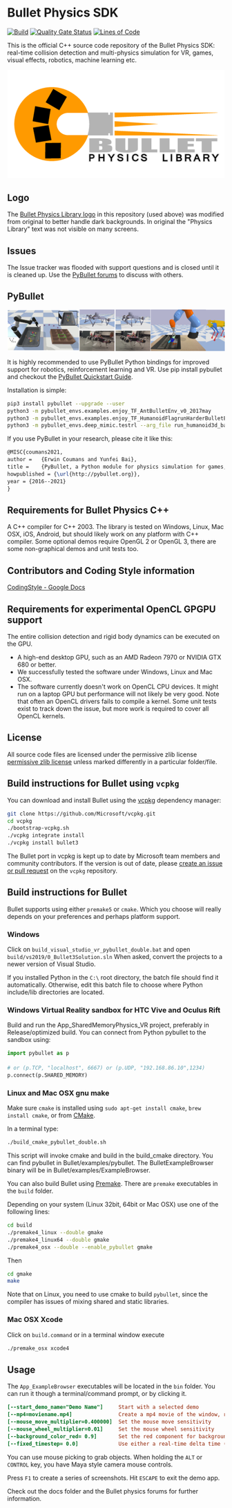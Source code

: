 
# Bullet Physics SDK

[![Build](https://github.com/physics-playground/Bullet/actions/workflows/build.yml/badge.svg)](https://github.com/physics-playground/Bullet/actions/workflows/build.yml) [![Quality Gate Status](https://sonarcloud.io/api/project_badges/measure?project=physics-playground_Bullet&metric=alert_status)](https://sonarcloud.io/summary/new_code?id=physics-playground_Bullet) [![Lines of Code](https://sonarcloud.io/api/project_badges/measure?project=physics-playground_Bullet&metric=ncloc)](https://sonarcloud.io/summary/new_code?id=physics-playground_Bullet)

This is the official C++ source code repository of the Bullet Physics SDK: real-time collision detection and multi-physics simulation for VR, games, visual effects, robotics, machine learning etc.

![PyBullet](./docs/logo/bullet_logo_2010_9.png)

## Logo

The [Bullet Physics Library logo](./docs/logo/bullet_logo_2010_9.png) in this repository (used above) was modified from original to better handle dark backgrounds. In original the "Physics Library" text was not visible on many screens.

## Issues

The Issue tracker was flooded with support questions and is closed until it is cleaned up. Use the [PyBullet forums](http://pybullet.org) to discuss with others.

## PyBullet

![PyBullet](./docs/images/cropped-pybullet.png)

It is highly recommended to use PyBullet Python bindings for improved support for robotics, reinforcement learning and VR. Use pip install pybullet and checkout the [PyBullet Quickstart Guide](https://docs.google.com/document/d/10sXEhzFRSnvFcl3XxNGhnD4N2SedqwdAvK3dsihxVUA/edit#heading=h.2ye70wns7io3).

Installation is simple:

```bash
pip3 install pybullet --upgrade --user
python3 -m pybullet_envs.examples.enjoy_TF_AntBulletEnv_v0_2017may
python3 -m pybullet_envs.examples.enjoy_TF_HumanoidFlagrunHarderBulletEnv_v1_2017jul
python3 -m pybullet_envs.deep_mimic.testrl --arg_file run_humanoid3d_backflip_args.txt
```

If you use PyBullet in your research, please cite it like this:

```latex
@MISC{coumans2021,
author =   {Erwin Coumans and Yunfei Bai},
title =    {PyBullet, a Python module for physics simulation for games, robotics and machine learning},
howpublished = {\url{http://pybullet.org}},
year = {2016--2021}
}
```

## Requirements for Bullet Physics C++

A C++ compiler for C++ 2003. The library is tested on Windows, Linux, Mac OSX, iOS, Android,
but should likely work on any platform with C++ compiler.
Some optional demos require OpenGL 2 or OpenGL 3, there are some non-graphical demos and unit tests too.

## Contributors and Coding Style information

[CodingStyle - Google Docs](https://docs.google.com/document/d/1u9vyzPtrVoVhYqQOGNWUgjRbfwfCdIts_NzmvgiJ144/edit)

## Requirements for experimental OpenCL GPGPU support

The entire collision detection and rigid body dynamics can be executed on the GPU.

* A high-end desktop GPU, such as an AMD Radeon 7970 or NVIDIA GTX 680 or better.
* We successfully tested the software under Windows, Linux and Mac OSX.
* The software currently doesn't work on OpenCL CPU devices. It might run on a laptop GPU but performance will not likely be very good. Note that often an OpenCL drivers fails to compile a kernel. Some unit tests exist to track down the issue, but more work is required to cover all OpenCL kernels.

## License

All source code files are licensed under the permissive zlib license
[permissive zlib license](https://opensource.org/licenses/Zlib) unless marked differently in a particular folder/file.

## Build instructions for Bullet using `vcpkg`

You can download and install Bullet using the [vcpkg](https://github.com/Microsoft/vcpkg/) dependency manager:

```bash
git clone https://github.com/Microsoft/vcpkg.git
cd vcpkg
./bootstrap-vcpkg.sh
./vcpkg integrate install
./vcpkg install bullet3
```

The Bullet port in vcpkg is kept up to date by Microsoft team members and community contributors. If the version is out of date, please [create an issue or pull request](https://github.com/Microsoft/vcpkg) on the `vcpkg` repository.

## Build instructions for Bullet

Bullet supports using either `premake5` or `cmake`. Which you choose will really depends on your preferences and perhaps platform support.

### Windows

Click on `build_visual_studio_vr_pybullet_double.bat` and open `build/vs2019/0_Bullet3Solution.sln`
When asked, convert the projects to a newer version of Visual Studio.

If you installed Python in the `C:\` root directory, the batch file should find it automatically.
Otherwise, edit this batch file to choose where Python include/lib directories are located.

### Windows Virtual Reality sandbox for HTC Vive and Oculus Rift

Build and run the App_SharedMemoryPhysics_VR project, preferably in Release/optimized build.
You can connect from Python pybullet to the sandbox using:

```python
import pybullet as p

# or (p.TCP, "localhost", 6667) or (p.UDP, "192.168.86.10",1234)
p.connect(p.SHARED_MEMORY)
```

### Linux and Mac OSX gnu make

Make sure `cmake` is installed using  `sudo apt-get install cmake`, `brew install cmake`, or from [CMake](https://cmake.org/).

In a terminal type:

```bash
./build_cmake_pybullet_double.sh
```

This script will invoke cmake and build in the build_cmake directory. You can find pybullet in Bullet/examples/pybullet.
The BulletExampleBrowser binary will be in Bullet/examples/ExampleBrowser.

You can also build Bullet using [Premake](https://premake.github.io/). There are `premake` executables in the `build` folder.

Depending on your system (Linux 32bit, 64bit or Mac OSX) use one of the following lines:

```bash
cd build
./premake4_linux --double gmake
./premake4_linux64 --double gmake
./premake4_osx --double --enable_pybullet gmake
```

Then

```bash
cd gmake
make
```

Note that on Linux, you need to use cmake to build `pybullet`, since the compiler has issues of mixing shared and static libraries.

### Mac OSX Xcode

Click on `build.command` or in a terminal window execute

```bash
./premake_osx xcode4
```

## Usage

The `App_ExampleBrowser` executables will be located in the `bin` folder. You can run it though a terminal/command prompt, or by clicking it.

```ini
[--start_demo_name="Demo Name"]     Start with a selected demo
[--mp4=moviename.mp4]               Create a mp4 movie of the window, requires ffmpeg installed
[--mouse_move_multiplier=0.400000]  Set the mouse move sensitivity
[--mouse_wheel_multiplier=0.01]     Set the mouse wheel sensitivity
[--background_color_red= 0.9]       Set the red component for background color. Same for green and blue
[--fixed_timestep= 0.0]             Use either a real-time delta time (0.0) or a fixed step size (0.016666)
```

You can use mouse picking to grab objects. When holding the `ALT` or `CONTROL` key, you have Maya style camera mouse controls.

Press `F1` to create a series of screenshots. Hit `ESCAPE` to exit the demo app.

Check out the docs folder and the Bullet physics forums for further information.
